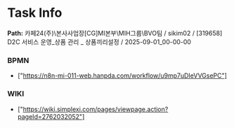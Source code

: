 # Task Info

**Path:** 카페24(주)\본사사업장\[CG]MI본부\MIH그룹\BVO팀 / sikim02 / [319658] D2C 서비스 운영_상품 관리 _ 상품끼리설정 / 2025-09-01_00-00-00

### BPMN
- ["https://n8n-mi-011-web.hanpda.com/workflow/u9mp7uDIeVVGsePC"]

### WIKI
- ["https://wiki.simplexi.com/pages/viewpage.action?pageId=2762032052"]

